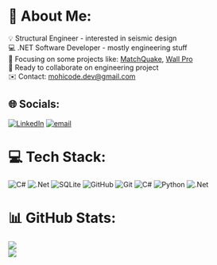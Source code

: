 # 💫 About Me:
💡 Structural Engineer - interested in seismic design<br>💻 .NET Software Developer - mostly engineering stuff<br>🎯 Focusing on some projects like: [MatchQuake](https://matchquake.com), [Wall Pro](https://rayansazeh.com/WallPro)<br>🤝 Ready to collaborate on engineering project<br>✉️ Contact: mohicode.dev@gmail.com


## 🌐 Socials:
[![LinkedIn](https://img.shields.io/badge/LinkedIn-%230077B5.svg?logo=linkedin&logoColor=white)](https://linkedin.com/in/mohammad-bagheri-20672b150/) [![email](https://img.shields.io/badge/Email-D14836?logo=gmail&logoColor=white)](mailto:mohicode.dev@gmail.com) 

# 💻 Tech Stack:
![C#](https://img.shields.io/badge/c%23-%23239120.svg?style=flat&logo=csharp&logoColor=white) ![.Net](https://img.shields.io/badge/.NET-5C2D91?style=flat&logo=.net&logoColor=white) ![SQLite](https://img.shields.io/badge/sqlite-%2307405e.svg?style=flat&logo=sqlite&logoColor=white) ![GitHub](https://img.shields.io/badge/github-%23121011.svg?style=flat&logo=github&logoColor=white) ![Git](https://img.shields.io/badge/git-%23F05033.svg?style=flat&logo=git&logoColor=white) ![C#](https://img.shields.io/badge/c%23-%23239120.svg?style=flat&logo=csharp&logoColor=white) ![Python](https://img.shields.io/badge/python-3670A0?style=flat&logo=python&logoColor=ffdd54) ![.Net](https://img.shields.io/badge/.NET-5C2D91?style=flat&logo=.net&logoColor=white)
# 📊 GitHub Stats:
![](https://github-readme-streak-stats.herokuapp.com/?user=BagheriIG&theme=radical&hide_border=true)<br/>
![](https://github-readme-stats.vercel.app/api/top-langs/?username=BagheriIG&theme=radical&hide_border=true&include_all_commits=true&count_private=true&layout=compact)

<!-- Proudly created with GPRM ( https://gprm.itsvg.in ) -->
